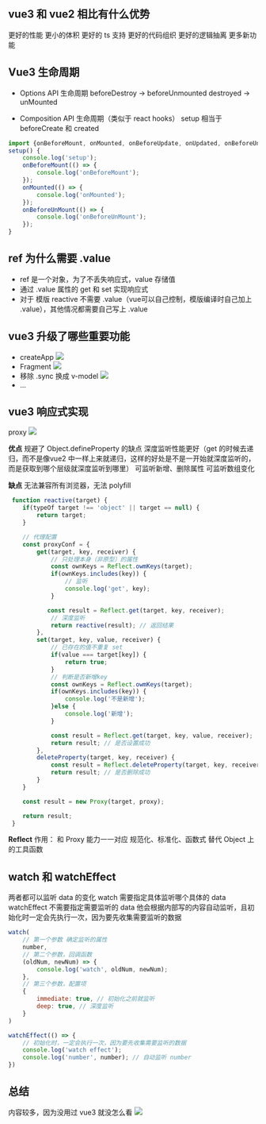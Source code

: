 ## vue3 和 vue2 相比有什么优势
更好的性能
更小的体积
更好的 ts 支持
更好的代码组织
更好的逻辑抽离
更多新功能

## Vue3 生命周期
- Options API 生命周期
beforeDestroy -> beforeUnmounted
destroyed -> unMounted

- Composition API 生命周期（类似于 react hooks）
setup 相当于 beforeCreate 和 created
```js
import {onBeforeMount, onMounted, onBeforeUpdate, onUpdated, onBeforeUnMount, onUnMounted } from 'vue';
setup() {
    console.log('setup');
    onBeforeMount(() => {
        console.log('onBeforeMount');
    });
    onMounted(() => {
        console.log('onMounted');
    });
    onBeforeUnMount(() => {
        console.log('onBeforeUnMount');
    });
}

```

## ref 为什么需要 .value
- ref 是一个对象，为了不丢失响应式，value 存储值
- 通过 .value 属性的 get 和 set 实现响应式
- 对于 模版 reactive 不需要 .value（vue可以自己控制，模版编译时自己加上 .value），其他情况都需要自己写上 .value

## vue3 升级了哪些重要功能
- createApp
![](./img/createapp.png)
- Fragment
![](./img/fragment.png)
- 移除 .sync 换成 v-model
![](./img/sync.png)
- ...

## vue3 响应式实现
proxy
![](./img/proxy.png)


**优点** 规避了 Object.defineProperty 的缺点
深度监听性能更好（get 的时候去递归，而不是像vue2 中一样上来就递归，这样的好处是不是一开始就深度监听的，而是获取到哪个层级就深度监听到哪里）
可监听新增、删除属性
可监听数组变化

**缺点**
无法兼容所有浏览器，无法 polyfill
```js
 function reactive(target) {
    if(typeOf target !== 'object' || target == null) {
        return target;
    }

    // 代理配置
    const proxyConf = {
        get(target, key, receiver) {
            // 只处理本身（非原型）的属性
            const ownKeys = Reflect.owmKeys(target);
            if(ownKeys.includes(key)) {
                // 监听
                console.log('get', key);
            }

           const result = Reflect.get(target, key, receiver);
            // 深度监听
            return reactive(result); // 返回结果
        },
        set(target, key, value, receiver) {
            // 已存在的值不重复 set
            if(value === target[key]) {
                return true;
            }
            // 判断是否新增key
            const ownKeys = Reflect.owmKeys(target);
            if(ownKeys.includes(key)) {
                console.log('不是新增');
            }else {
                console.log('新增');
            }

            const result = Reflect.get(target, key, value, receiver);
            return result; // 是否设置成功
        },
        deleteProperty(target, key, receiver) {
            const result = Reflect.deleteProperty(target, key, receiver);
            return result; // 是否删除成功
        }
    }

    const result = new Proxy(target, proxy);

    return result;
 }
```
**Reflect** 作用：
和 Proxy 能力一一对应
规范化、标准化、函数式
替代 Object 上的工具函数

## watch 和 watchEffect
两者都可以监听 data 的变化
watch 需要指定具体监听哪个具体的 data
watchEffect 不需要指定需要监听的 data 他会根据内部写的内容自动监听，且初始化时一定会先执行一次，因为要先收集需要监听的数据
```js
watch(
    // 第一个参数 确定监听的属性
    number, 
    // 第二个参数，回调函数
    (oldNum, newNum) => {
        console.log('watch', oldNum, newNum);
    },
    // 第三个参数，配置项
    {
        immediate: true, // 初始化之前就监听
        deep: true, // 深度监听
    }
)

watchEffect(() => {
    // 初始化时，一定会执行一次，因为要先收集需要监听的数据
    console.log('watch effect');
    console.log('number', number); // 自动监听 number
})

```

## 总结
内容较多，因为没用过 vue3 就没怎么看
![](../%E6%A1%86%E6%9E%B6%E6%80%9D%E7%BB%B4%E5%AF%BC%E5%9B%BE.png)
